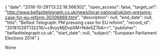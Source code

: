 {
  "date": "2018-10-29T13:22:16.566302", 
  "open_access": false, 
  "target_url": "http://www.belfasttelegraph.co.uk/news/local-national/uk/pm-pressing-case-for-eu-reform-30306869.html", 
  "description": null, 
  "end_date": null, 
  "title": "Belfast Telegraph: PM pressing case for EU reform", 
  "record_id": "20181029T132216/+c8vyyMjDvpXM+NdeSZ7bA==", 
  "publisher": "belfasttelegraph.co.uk", 
  "start_date": null, 
  "subject": "European Parliament Elections 2014"
}

None